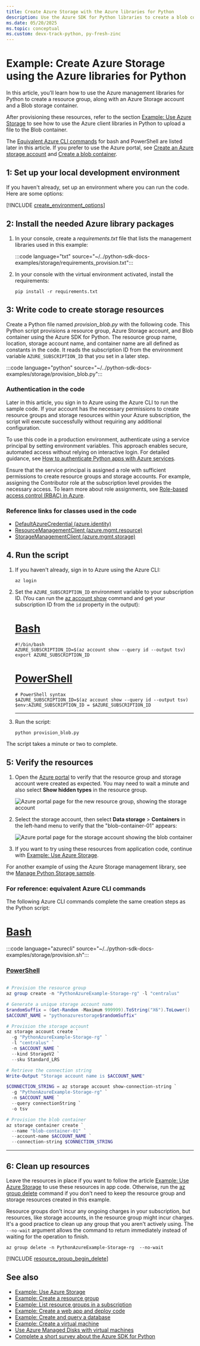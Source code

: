 ```yaml
---
title: Create Azure Storage with the Azure libraries for Python
description: Use the Azure SDK for Python libraries to create a blob container in an Azure Storage account and then upload a file to that container.
ms.date: 05/20/2025
ms.topic: conceptual
ms.custom: devx-track-python, py-fresh-zinc
---
```


# Example: Create Azure Storage using the Azure libraries for Python

In this article, you’ll learn how to use the Azure management libraries for Python to create a resource group, along with an Azure Storage account and a Blob storage container.

After provisioning these resources, refer to the section [Example: Use Azure Storage](azure-sdk-example-storage-use.md) to see how to use the Azure client libraries in Python to upload a file to the Blob container.

The [Equivalent Azure CLI commands](#for-reference-equivalent-azure-cli-commands) for bash and PowerShell are listed later in this article. If you prefer to use the Azure portal, see [Create an Azure storage account](/azure/storage/common/storage-account-create?tabs=azure-portal) and [Create a blob container](/azure/storage/blobs/storage-quickstart-blobs-portal).

## 1: Set up your local development environment

If you haven't already, set up an environment where you can run the code. Here are some options:

[!INCLUDE [create_environment_options](../../includes/create-environment-options.md)]

## 2: Install the needed Azure library packages

1. In your console, create a *requirements.txt* file that lists the management libraries used in this example:

    :::code language="txt" source="~/../python-sdk-docs-examples/storage/requirements_provision.txt":::

1. In your console with the virtual environment activated, install the requirements:

    ```console
    pip install -r requirements.txt
    ```

## 3: Write code to create storage resources

Create a Python file named *provision_blob.py* with the following code. This Python script provisions a resource group, Azure Storage account, and Blob container using the Azure SDK for Python. The resource group name, location, storage account name, and container name are all defined as constants in the code. It reads the subscription ID from the environment variable `AZURE_SUBSCRIPTION_ID` that you set in a later step.

:::code language="python" source="~/../python-sdk-docs-examples/storage/provision_blob.py":::

### Authentication in the code

Later in this article, you sign in to Azure using the Azure CLI to run the sample code. If your account has the necessary permissions to create resource groups and storage resources within your Azure subscription, the script will execute successfully without requiring any additional configuration.

To use this code in a production environment, authenticate using a service principal by setting environment variables. This approach enables secure, automated access without relying on interactive login. For detailed guidance, see [How to authenticate Python apps with Azure services](../authentication-overview.md).

Ensure that the service principal is assigned a role with sufficient permissions to create resource groups and storage accounts. For example, assigning the Contributor role at the subscription level provides the necessary access. To learn more about role assignments, see [Role-based access control (RBAC) in Azure](/azure/role-based-access-control/overview).

### Reference links for classes used in the code

- [DefaultAzureCredential (azure.identity)](/python/api/azure-identity/azure.identity.defaultazurecredential)
- [ResourceManagementClient (azure.mgmt.resource)](/python/api/azure-mgmt-resource/azure.mgmt.resource.resourcemanagementclient)
- [StorageManagementClient (azure.mgmt.storage)](/python/api/azure-mgmt-storage/azure.mgmt.storage.storagemanagementclient)

## 4. Run the script

1. If you haven't already, sign in to Azure using the Azure CLI:

    ```azurecli
    az login
    ```

1. Set the `AZURE_SUBSCRIPTION_ID` environment variable to your subscription ID. (You can run the [az account show](/cli/azure/account#az-account-show) command and get your subscription ID from the `id` property in the output):

    # [Bash](#tab/bash)

    ```azurecli
    #!/bin/bash
    AZURE_SUBSCRIPTION_ID=$(az account show --query id --output tsv)
    export AZURE_SUBSCRIPTION_ID
    ```

    # [PowerShell](#tab/powershell)

    ```azurecli
    # PowerShell syntax
    $AZURE_SUBSCRIPTION_ID=$(az account show --query id --output tsv)
    $env:AZURE_SUBSCRIPTION_ID = $AZURE_SUBSCRIPTION_ID
    ```

    ---

1. Run the script:

    ```console
    python provision_blob.py
    ```

The script takes a minute or two to complete.

## 5: Verify the resources

1. Open the [Azure portal](https://portal.azure.com) to verify that the resource group and storage account were created as expected. You may need to wait a minute and also select **Show hidden types** in the resource group.

    ![Azure portal page for the new resource group, showing the storage account](../../media/azure-sdk-example-storage/portal-show-hidden-types.png)

1. Select the storage account, then select **Data storage** > **Containers** in the left-hand menu to verify that the "blob-container-01" appears:

    ![Azure portal page for the storage account showing the blob container](../../media/azure-sdk-example-storage/portal-show-blob-containers.png)

1. If you want to try using these resources from application code, continue with [Example: Use Azure Storage](azure-sdk-example-storage-use.md).

For another example of using the Azure Storage management library, see the [Manage Python Storage sample](/samples/azure-samples/azure-samples-python-management/storage/).

### For reference: equivalent Azure CLI commands

The following Azure CLI commands complete the same creation steps as the Python script:

# [Bash](#tab/bash)

:::code language="azurecli" source="~/../python-sdk-docs-examples/storage/provision.sh":::

### [PowerShell](#tab/powershell)

```powershell

# Provision the resource group
az group create -n "PythonAzureExample-Storage-rg" -l "centralus"

# Generate a unique storage account name
$randomSuffix = (Get-Random -Maximum 999999).ToString("X6").ToLower()
$ACCOUNT_NAME = "pythonazurestorage$randomSuffix"

# Provision the storage account
az storage account create `
  -g "PythonAzureExample-Storage-rg" `
  -l "centralus" `
  -n $ACCOUNT_NAME `
  --kind StorageV2 `
  --sku Standard_LRS

# Retrieve the connection string
Write-Output "Storage account name is $ACCOUNT_NAME"

$CONNECTION_STRING = az storage account show-connection-string `
  -g "PythonAzureExample-Storage-rg" `
  -n $ACCOUNT_NAME `
  --query connectionString `
  -o tsv

# Provision the blob container
az storage container create `
  --name "blob-container-01" `
  --account-name $ACCOUNT_NAME `
  --connection-string $CONNECTION_STRING

```

---

## 6: Clean up resources

Leave the resources in place if you want to follow the article [Example: Use Azure Storage](azure-sdk-example-storage-use.md) to use these resources in app code. Otherwise, run the [az group delete](/cli/azure/group#az-group-delete) command if you don't need to keep the resource group and storage resources created in this example.

Resource groups don't incur any ongoing charges in your subscription, but resources, like storage accounts, in the resource group might incur charges. It's a good practice to clean up any group that you aren't actively using. The `--no-wait` argument allows the command to return immediately instead of waiting for the operation to finish.

```azurecli
az group delete -n PythonAzureExample-Storage-rg  --no-wait
```

[!INCLUDE [resource_group_begin_delete](../../includes/resource-group-begin-delete.md)]

## See also

- [Example: Use Azure Storage](azure-sdk-example-storage-use.md)
- [Example: Create a resource group](azure-sdk-example-resource-group.md)
- [Example: List resource groups in a subscription](azure-sdk-example-list-resource-groups.md)
- [Example: Create a web app and deploy code](azure-sdk-example-web-app.md)
- [Example: Create and query a database](azure-sdk-example-database.md)
- [Example: Create a virtual machine](azure-sdk-example-virtual-machines.md)
- [Use Azure Managed Disks with virtual machines](azure-sdk-samples-managed-disks.md)
- [Complete a short survey about the Azure SDK for Python](https://microsoft.qualtrics.com/jfe/form/SV_bNFX0HECjzPWMiG?Q_CHL=docs)
